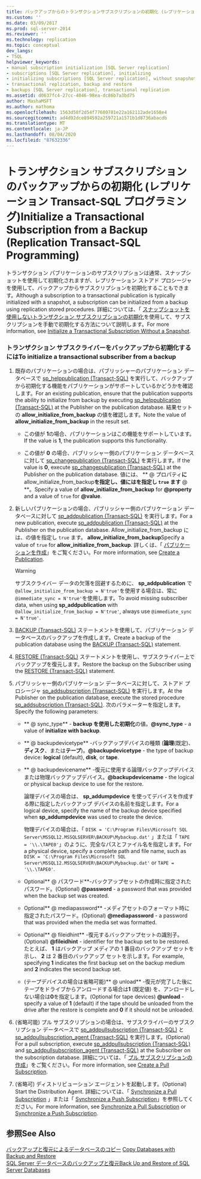 ```yaml
---
title: バックアップからのトランザクションサブスクリプションの初期化 (レプリケーション Transact-sql プログラミング) |Microsoft Docs
ms.custom: ''
ms.date: 03/09/2017
ms.prod: sql-server-2014
ms.reviewer: ''
ms.technology: replication
ms.topic: conceptual
dev_langs:
- TSQL
helpviewer_keywords:
- manual subscription initialization [SQL Server replication]
- subscriptions [SQL Server replication], initializing
- initializing subscriptions [SQL Server replication], without snapshots
- transactional replication, backup and restore
- backups [SQL Server replication], transactional replication
ms.assetid: d0637fc4-27cc-4046-98ea-dc86b7a3bd75
author: MashaMSFT
ms.author: mathoma
ms.openlocfilehash: 1563d58f2d54f77680781e22a162112ade1658e4
ms.sourcegitcommit: ad4d92dce894592a259721a1571b1d8736abacdb
ms.translationtype: MT
ms.contentlocale: ja-JP
ms.lasthandoff: 08/04/2020
ms.locfileid: "87632336"
---
```

# <a name="initialize-a-transactional-subscription-from-a-backup-replication-transact-sql-programming"></a><span data-ttu-id="f1919-102">トランザクション サブスクリプションのバックアップからの初期化 (レプリケーション Transact-SQL プログラミング)</span><span class="sxs-lookup"><span data-stu-id="f1919-102">Initialize a Transactional Subscription from a Backup (Replication Transact-SQL Programming)</span></span>
  <span data-ttu-id="f1919-103">トランザクション パブリケーションのサブスクリプションは通常、スナップショットを使用して初期化されますが、レプリケーション ストアド プロシージャを使用して、バックアップからサブスクリプションを初期化することもできます。</span><span class="sxs-lookup"><span data-stu-id="f1919-103">Although a subscription to a transactional publication is typically initialized with a snapshot, a subscription can be initialized from a backup using replication stored procedures.</span></span> <span data-ttu-id="f1919-104">詳細については、「 [スナップショットを使用しないトランザクション サブスクリプションの初期化](initialize-a-transactional-subscription-without-a-snapshot.md)を使用して、サブスクリプションを手動で初期化する方法について説明します。</span><span class="sxs-lookup"><span data-stu-id="f1919-104">For more information, see [Initialize a Transactional Subscription Without a Snapshot](initialize-a-transactional-subscription-without-a-snapshot.md).</span></span>  
  
### <a name="to-initialize-a-transactional-subscriber-from-a-backup"></a><span data-ttu-id="f1919-105">トランザクション サブスクライバーをバックアップから初期化するには</span><span class="sxs-lookup"><span data-stu-id="f1919-105">To initialize a transactional subscriber from a backup</span></span>  
  
1.  <span data-ttu-id="f1919-106">既存のパブリケーションの場合は、パブリッシャーのパブリケーション データベースで [sp_helppublication &#40;Transact-SQL&#41;](/sql/relational-databases/system-stored-procedures/sp-helppublication-transact-sql) を実行して、バックアップから初期化する機能をパブリケーションがサポートしているかどうかを確認します。</span><span class="sxs-lookup"><span data-stu-id="f1919-106">For an existing publication, ensure that the publication supports the ability to initialize from backup by executing [sp_helppublication &#40;Transact-SQL&#41;](/sql/relational-databases/system-stored-procedures/sp-helppublication-transact-sql) at the Publisher on the publication database.</span></span> <span data-ttu-id="f1919-107">結果セットの **allow_initialize_from_backup** の値を確認します。</span><span class="sxs-lookup"><span data-stu-id="f1919-107">Note the value of **allow_initialize_from_backup** in the result set.</span></span>  
  
    -   <span data-ttu-id="f1919-108">この値が **1**の場合、パブリケーションはこの機能をサポートしています。</span><span class="sxs-lookup"><span data-stu-id="f1919-108">If the value is **1**, the publication supports this functionality.</span></span>  
  
    -   <span data-ttu-id="f1919-109">この値が **0** の場合、パブリッシャー側のパブリケーション データベースに対して [sp_changepublication &#40;Transact-SQL&#41;](/sql/relational-databases/system-stored-procedures/sp-changepublication-transact-sql) を実行します。</span><span class="sxs-lookup"><span data-stu-id="f1919-109">If the value is **0**, execute [sp_changepublication &#40;Transact-SQL&#41;](/sql/relational-databases/system-stored-procedures/sp-changepublication-transact-sql) at the Publisher on the publication database.</span></span> <span data-ttu-id="f1919-110">値には、 \*\* \@ プロパティ**に**allow_initialize_from_backup**を指定し、値にはを指定し `true` ます** \@ \*\*。</span><span class="sxs-lookup"><span data-stu-id="f1919-110">Specify a value of **allow_initialize_from_backup** for **\@property** and a value of `true` for **\@value**.</span></span>  
  
2.  <span data-ttu-id="f1919-111">新しいパブリケーションの場合、パブリッシャー側のパブリケーション データベースに対して [sp_addpublication &#40;Transact-SQL&#41;](/sql/relational-databases/system-stored-procedures/sp-addpublication-transact-sql) を実行します。</span><span class="sxs-lookup"><span data-stu-id="f1919-111">For a new publication, execute [sp_addpublication &#40;Transact-SQL&#41;](/sql/relational-databases/system-stored-procedures/sp-addpublication-transact-sql) at the Publisher on the publication database.</span></span> <span data-ttu-id="f1919-112">Allow_initialize_from_backup には、の値を指定し `true` ます。 **allow_initialize_from_backup**</span><span class="sxs-lookup"><span data-stu-id="f1919-112">Specify a value of `true` for **allow_initialize_from_backup**.</span></span> <span data-ttu-id="f1919-113">詳しくは、「 [パブリケーションを作成](publish/create-a-publication.md)」をご覧ください。</span><span class="sxs-lookup"><span data-stu-id="f1919-113">For more information, see [Create a Publication](publish/create-a-publication.md).</span></span>  
  
    > [!WARNING]  
    >  <span data-ttu-id="f1919-114">サブスクライバー データの欠落を回避するために、 **sp_addpublication** で `@allow_initialize_from_backup = N'true'`を使用する場合は、常に `@immediate_sync = N'true'`を使用します。</span><span class="sxs-lookup"><span data-stu-id="f1919-114">To avoid missing subscriber data, when using **sp_addpublication** with `@allow_initialize_from_backup = N'true'`, always use `@immediate_sync = N'true'`.</span></span>  
  
3.  <span data-ttu-id="f1919-115">[BACKUP &#40;Transact-SQL&#41;](/sql/t-sql/statements/backup-transact-sql) ステートメントを使用して、パブリケーション データベースのバックアップを作成します。</span><span class="sxs-lookup"><span data-stu-id="f1919-115">Create a backup of the publication database using the [BACKUP &#40;Transact-SQL&#41;](/sql/t-sql/statements/backup-transact-sql) statement.</span></span>  
  
4.  <span data-ttu-id="f1919-116">[RESTORE &#40;Transact-SQL&#41;](/sql/t-sql/statements/restore-statements-transact-sql) ステートメントを使用し、サブスクライバー上でバックアップを復元します。</span><span class="sxs-lookup"><span data-stu-id="f1919-116">Restore the backup on the Subscriber using the [RESTORE &#40;Transact-SQL&#41;](/sql/t-sql/statements/restore-statements-transact-sql) statement.</span></span>  
  
5.  <span data-ttu-id="f1919-117">パブリッシャー側のパブリケーション データベースに対して、ストアド プロシージャ [sp_addsubscription &#40;Transact-SQL&#41;](/sql/relational-databases/system-stored-procedures/sp-addsubscription-transact-sql) を実行します。</span><span class="sxs-lookup"><span data-stu-id="f1919-117">At the Publisher on the publication database, execute the stored procedure [sp_addsubscription &#40;Transact-SQL&#41;](/sql/relational-databases/system-stored-procedures/sp-addsubscription-transact-sql).</span></span> <span data-ttu-id="f1919-118">次のパラメーターを指定します。</span><span class="sxs-lookup"><span data-stu-id="f1919-118">Specify the following parameters:</span></span>  
  
    -   <span data-ttu-id="f1919-119">\*\* \@ sync_type\*\* - **backup を使用した初期化**の値。</span><span class="sxs-lookup"><span data-stu-id="f1919-119">**\@sync_type** - a value of **initialize with backup**.</span></span>  
  
    -   <span data-ttu-id="f1919-120">\*\* \@ backupdevicetype\*\* -バックアップデバイスの種類 (**論理**(既定)、**ディスク**、または**テープ**)。</span><span class="sxs-lookup"><span data-stu-id="f1919-120">**\@backupdevicetype** - the type of backup device: **logical** (default), **disk**, or **tape**.</span></span>  
  
    -   <span data-ttu-id="f1919-121">\*\* \@ backupdevicename\*\* -復元に使用する論理バックアップデバイスまたは物理バックアップデバイス。</span><span class="sxs-lookup"><span data-stu-id="f1919-121">**\@backupdevicename** - the logical or physical backup device to use for the restore.</span></span>  
  
         <span data-ttu-id="f1919-122">論理デバイスの場合は、 **sp_addumpdevice** を使ってデバイスを作成する際に指定したバックアップ デバイスの名前を指定します。</span><span class="sxs-lookup"><span data-stu-id="f1919-122">For a logical device, specify the name of the backup device specified when **sp_addumpdevice** was used to create the device.</span></span>  
  
         <span data-ttu-id="f1919-123">物理デバイスの場合は、「 `DISK = 'C:\Program Files\Microsoft SQL Server\MSSQL12.MSSQLSERVER\BACKUP\Mybackup.dat'` 」または「 `TAPE = '\\.\TAPE0'`」のように、完全なパスとファイル名を指定します。</span><span class="sxs-lookup"><span data-stu-id="f1919-123">For a physical device, specify a complete path and file name, such as `DISK = 'C:\Program Files\Microsoft SQL Server\MSSQL12.MSSQLSERVER\BACKUP\Mybackup.dat'` or `TAPE = '\\.\TAPE0'`.</span></span>  
  
    -   <span data-ttu-id="f1919-124">Optional\*\* \@ パスワード\*\*-バックアップセットの作成時に指定されたパスワード。</span><span class="sxs-lookup"><span data-stu-id="f1919-124">(Optional) **\@password** - a password that was provided when the backup set was created.</span></span>  
  
    -   <span data-ttu-id="f1919-125">Optional\*\* \@ mediapassword\*\* -メディアセットのフォーマット時に指定されたパスワード。</span><span class="sxs-lookup"><span data-stu-id="f1919-125">(Optional) **\@mediapassword** - a password that was provided when the media set was formatted.</span></span>  
  
    -   <span data-ttu-id="f1919-126">Optional\*\* \@ fileidhint\*\* -復元するバックアップセットの識別子。</span><span class="sxs-lookup"><span data-stu-id="f1919-126">(Optional) **\@fileidhint** - identifier for the backup set to be restored.</span></span> <span data-ttu-id="f1919-127">たとえば、 **1** はバックアップ メディアの 1 番目のバックアップ セットを示し、 **2** は 2 番目のバックアップ セットを示します。</span><span class="sxs-lookup"><span data-stu-id="f1919-127">For example, specifying **1** indicates the first backup set on the backup medium and **2** indicates the second backup set.</span></span>  
  
    -   <span data-ttu-id="f1919-128">(テープデバイスの場合は省略可能)\*\* \@ unload\*\* -復元が完了した後にテープをドライブからアンロードする場合は**1** (既定値) を、アンロードしない場合は**0**を指定します。</span><span class="sxs-lookup"><span data-stu-id="f1919-128">(Optional for tape devices) **\@unload** - specify a value of **1** (default) if the tape should be unloaded from the drive after the restore is complete and **0** if it should not be unloaded.</span></span>  
  
6.  <span data-ttu-id="f1919-129">(省略可能) プル サブスクリプションの場合は、サブスクライバーのサブスクリプション データベースで [sp_addpullsubscription &#40;Transact-SQL&#41;](/sql/relational-databases/system-stored-procedures/sp-addpullsubscription-transact-sql) と [sp_addpullsubscription_agent &#40;Transact-SQL&#41;](/sql/relational-databases/system-stored-procedures/sp-addpullsubscription-agent-transact-sql) を実行します。</span><span class="sxs-lookup"><span data-stu-id="f1919-129">(Optional) For a pull subscription, execute [sp_addpullsubscription &#40;Transact-SQL&#41;](/sql/relational-databases/system-stored-procedures/sp-addpullsubscription-transact-sql) and [sp_addpullsubscription_agent &#40;Transact-SQL&#41;](/sql/relational-databases/system-stored-procedures/sp-addpullsubscription-agent-transact-sql) at the Subscriber on the subscription database.</span></span> <span data-ttu-id="f1919-130">詳細については、「 [プル サブスクリプションの作成](create-a-pull-subscription.md)」をご覧ください。</span><span class="sxs-lookup"><span data-stu-id="f1919-130">For more information, see [Create a Pull Subscription](create-a-pull-subscription.md).</span></span>  
  
7.  <span data-ttu-id="f1919-131">(省略可) ディストリビューション エージェントを起動します。</span><span class="sxs-lookup"><span data-stu-id="f1919-131">(Optional) Start the Distribution Agent.</span></span> <span data-ttu-id="f1919-132">詳細については、「 [Synchronize a Pull Subscription](synchronize-a-pull-subscription.md) 」または「 [Synchronize a Push Subscription](synchronize-a-push-subscription.md)」を参照してください。</span><span class="sxs-lookup"><span data-stu-id="f1919-132">For more information, see [Synchronize a Pull Subscription](synchronize-a-pull-subscription.md) or [Synchronize a Push Subscription](synchronize-a-push-subscription.md).</span></span>  
  
## <a name="see-also"></a><span data-ttu-id="f1919-133">参照</span><span class="sxs-lookup"><span data-stu-id="f1919-133">See Also</span></span>  
 <span data-ttu-id="f1919-134">[バックアップと復元によるデータベースのコピー](../databases/copy-databases-with-backup-and-restore.md) </span><span class="sxs-lookup"><span data-stu-id="f1919-134">[Copy Databases with Backup and Restore](../databases/copy-databases-with-backup-and-restore.md) </span></span>  
 [<span data-ttu-id="f1919-135">SQL Server データベースのバックアップと復元</span><span class="sxs-lookup"><span data-stu-id="f1919-135">Back Up and Restore of SQL Server Databases</span></span>](../backup-restore/back-up-and-restore-of-sql-server-databases.md)  
  
  
